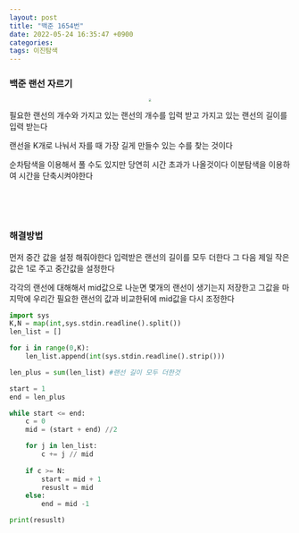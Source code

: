 ```yaml
---
layout: post
title: "백준 1654번"
date: 2022-05-24 16:35:47 +0900
categories:
tags: 이진탐색
---
```


### 백준 랜선 자르기

<center>
<img src="https://user-images.githubusercontent.com/80758613/170191047-a8b5c960-9037-41f6-bdd3-e41c3576fa24.png" style="zoom:30%;">
</center>

필요한 랜선의 개수와 가지고 있는 랜선의 개수를 입력 받고 가지고 있는 랜선의 길이를 입력 받는다 

랜선을 K개로 나눠서 자를  때 가장 길게 만들수 있는 수를 찾는 것이다

순차탐색을 이용해서 풀 수도 있지만 당연히 시간 초과가 나올것이다 이분탐색을 이용하여  시간을 단축시켜야한다

&nbsp;

&nbsp;

### 해결방법

먼저 중간 값을 설정 해줘야한다 입력받은 랜선의 길이를 모두 더한다 그 다음 제일 작은 값은 1로 주고 중간값을 설정한다

각각의 랜선에 대해해서 mid값으로 나눈면 몇개의 랜선이 생기는지 저장한고 그값을 마지막에 우리간 필요한 랜선의 값과 비교한뒤에 mid값을 다시 조정한다

``` python
import sys
K,N = map(int,sys.stdin.readline().split())
len_list = []

for i in range(0,K):
    len_list.append(int(sys.stdin.readline().strip()))

len_plus = sum(len_list) #랜선 길이 모두 더한것

start = 1
end = len_plus

while start <= end:
    c = 0
    mid = (start + end) //2

    for j in len_list:
        c += j // mid
    
    if c >= N:
        start = mid + 1
        resuslt = mid
    else:
        end = mid -1

print(resuslt)
```

